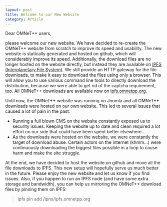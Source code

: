 ```yaml
---
layout: post
title: Welcome to our New Website
category: Article
---
```

Dear OMNeT++ users,

please welcome our new website. We have decided to re-create the OMNeT++ website from scratch to improve its speed and usability. The new website is statically generated and hosted on github, which will considerably improve its speed. Additionally, the download files are no longer hosted on the website directly, but instead they are available on [IPFS (Interplanetary File System)](https://ipfs.io/). We still provide an HTTP gateway for the file downloads, to make it easy to download the files using only a browser. This will allow you to use various command line tools to directly download the distribution, because we were able to get rid of the captcha requirement, too. All OMNeT++ downloads are available now on [ipfs.omnetpp.org](https://ipfs.omnetpp.org).

<!--more-->

Until now, the OMNeT++ website was running on Joomla and all OMNeT++ downloads were hosted on our own website. This led to several issues that caused a lot of pain in the past:

- Running a full blown CMS on the website constantly exposed us to security issues. Keeping the website up to date and clean required a lot effort on our side that could have been spent better elsewhere...
- As the downloads were hosted on the website, we were constantly the target of download abuse. Certain actors on the internet (khmm...) were continuously downloading the biggest files possible in a loop to cause harm and make the site struggle.

At the end, we have decided to host the website on github and move all the file downloads to IPFS. This new setup will hopefully serve us much better in the future. Please enjoy the new website and let us know if you find issues. Also, if you happen to run an IPFS node (and have some extra storage and bandwidth), you can help us mirroring the OMNeT++ download files by pinning them on IPFS:

> ipfs pin add /ipns/ipfs.omnetpp.org

